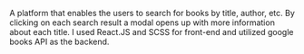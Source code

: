 A platform that enables the users to search for books by title, author, etc. By clicking on each search result a modal opens up with more information about each title. I used React.JS and SCSS for front-end and utilized google books API as the backend.
